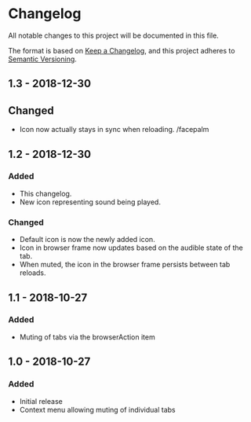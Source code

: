 # Changelog

All notable changes to this project will be documented in this file.

The format is based on [Keep a Changelog](https://keepachangelog.com/en/1.0.0/),
and this project adheres to [Semantic Versioning](https://semver.org/spec/v2.0.0.html).

## 1.3 - 2018-12-30
## Changed
- Icon now actually stays in sync when reloading. /facepalm

## 1.2 - 2018-12-30
### Added
- This changelog.
- New icon representing sound being played.

### Changed
- Default icon is now the newly added icon.
- Icon in browser frame now updates based on the audible state of the tab.
- When muted, the icon in the browser frame persists between tab reloads.

## 1.1 - 2018-10-27
### Added
- Muting of tabs via the browserAction item

## 1.0 - 2018-10-27
### Added
- Initial release
- Context menu allowing muting of individual tabs


